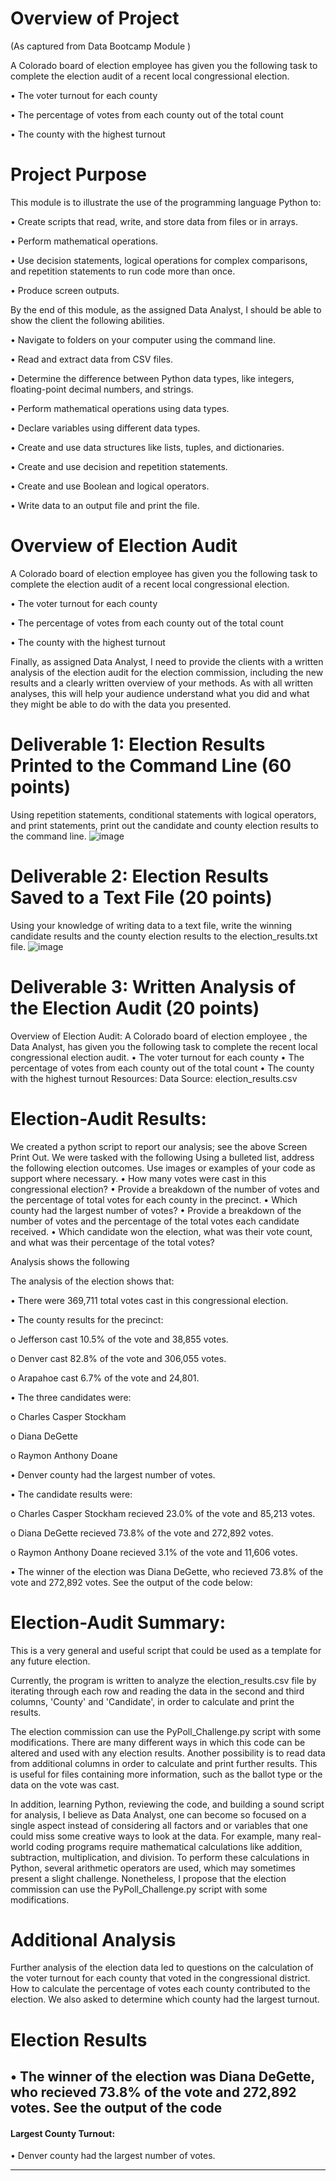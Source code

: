 # Overview of Project
(As captured from Data Bootcamp Module ) 

A Colorado board of election employee has given you the following task to complete the election audit of a recent local congressional election.

•	The voter turnout for each county

•	The percentage of votes from each county out of the total count

•	The county with the highest turnout


# Project Purpose
This module is to illustrate the use of the programming language Python to: 

•	Create scripts that read, write, and store data from files or in arrays.

•	Perform mathematical operations.

•	Use decision statements, logical operations for complex comparisons, and repetition statements to run code more than once.

•	Produce screen outputs.


By the end of this module, as the assigned Data Analyst, I should be able to show the client the following abilities.

•	Navigate to folders on your computer using the command line.

•	Read and extract data from CSV files.

•	Determine the difference between Python data types, like integers, floating-point decimal numbers, and strings.

•	Perform mathematical operations using data types.

•	Declare variables using different data types.

•	Create and use data structures like lists, tuples, and dictionaries.

•	Create and use decision and repetition statements.

•	Create and use Boolean and logical operators.

•	Write data to an output file and print the file.

# Overview of Election Audit
A Colorado board of election employee has given you the following task to complete the election audit of a recent local congressional election.

•	The voter turnout for each county

•	The percentage of votes from each county out of the total count

•	The county with the highest turnout

Finally, as assigned Data Analyst, I need to provide the clients with a written analysis of the election audit for the election commission, including the new results and a clearly written overview of your methods. As with all written analyses, this will help your audience understand what you did and what they might be able to do with the data you presented.

# Deliverable 1: Election Results Printed to the Command Line (60 points)
Using repetition statements, conditional statements with logical operators, and print statements, print out the candidate and county election results to the command line.
 ![image](https://user-images.githubusercontent.com/117233641/224121276-6b249894-d9fe-4bbd-a72e-880a9ac0552c.png)

# Deliverable 2: Election Results Saved to a Text File (20 points)
Using your knowledge of writing data to a text file, write the winning candidate results and the county election results to the election_results.txt file.
 ![image](https://user-images.githubusercontent.com/117233641/224121404-10e1b7de-bb60-4bf5-95fa-56da8ffe7f50.png)


# Deliverable 3: Written Analysis of the Election Audit (20 points)
Overview of Election Audit: 
A Colorado board of election employee , the Data Analyst, has given you the following task to complete the recent local congressional election audit.
•	The voter turnout for each county
•	The percentage of votes from each county out of the total count
•	The county with the highest turnout
Resources: Data Source: election_results.csv

# Election-Audit Results: 
We created a python script to report our analysis; see the above Screen Print Out. We were tasked with the following Using a bulleted list, address the following election outcomes. Use images or examples of your code as support where necessary.
•	How many votes were cast in this congressional election?
•	Provide a breakdown of the number of votes and the percentage of total votes for each county in the precinct.
•	Which county had the largest number of votes?
•	Provide a breakdown of the number of votes and the percentage of the total votes each candidate received.
•	Which candidate won the election, what was their vote count, and what was their percentage of the total votes?

Analysis shows the following 
  
  The analysis of the election shows that:
   
•	There were 369,711 total votes cast in this congressional election.

•	The county results for the precinct:
 
  o	Jefferson cast 10.5% of the vote and 38,855 votes.
 
  o	Denver cast 82.8% of the vote and 306,055 votes.

  o	Arapahoe cast 6.7% of the vote and 24,801.


•	The three candidates were:
  
   o	Charles Casper Stockham
 
   o	Diana DeGette
 
   o	Raymon Anthony Doane

•	Denver county had the largest number of votes.

•	The candidate results were:
  
  o	Charles Casper Stockham recieved 23.0% of the vote and 85,213 votes.
  
  o	Diana DeGette recieved 73.8% of the vote and 272,892 votes.
 
 o	Raymon Anthony Doane recieved 3.1% of the vote and 11,606 votes.

•	The winner of the election was Diana DeGette, who recieved 73.8% of the vote and 272,892 votes.
See the output of the code below:
 

# Election-Audit Summary: 
This is a very general and useful script that could be used as a template for any future election.

Currently, the program is written to analyze the election_results.csv file by iterating through each row and reading the data in the second and third columns, 'County' and 'Candidate', in order to calculate and print the results. 

The election commission can use the PyPoll_Challenge.py script with some modifications. There are many different ways in which this code can be altered and used with any election results. Another possibility is to read data from additional columns in order to calculate and print further results. This is useful for files containing more information, such as the ballot type or the data on the vote was cast.

In addition, learning Python, reviewing the code, and building a sound script for analysis, I believe as Data Analyst, one can become so focused on a single aspect instead of considering all factors and or variables that one could miss some creative ways to look at the data. For example, many real-world coding programs require mathematical calculations like addition, subtraction, multiplication, and division. To perform these calculations in Python, several arithmetic operators are used, which may sometimes present a slight challenge. Nonetheless, I propose that the election commission can use the PyPoll_Challenge.py script with some modifications.

# Additional Analysis
Further analysis of the election data led to questions on the calculation of the voter turnout for each county that voted in the congressional district. How to calculate the percentage of votes each county contributed to the election. We also asked to determine which county had the largest turnout.



# Election Results
•	The winner of the election was Diana DeGette, who recieved 73.8% of the vote and 272,892 votes.
See the output of the code
-

#### Largest County Turnout:
•	Denver county had the largest number of votes.


---



